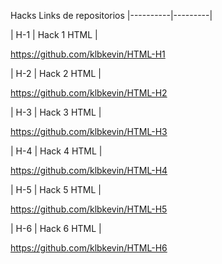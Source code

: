 Hacks Links de repositorios |----------|---------|

| H-1 | Hack 1 HTML |

https://github.com/klbkevin/HTML-H1

| H-2 | Hack 2 HTML |

https://github.com/klbkevin/HTML-H2

| H-3 | Hack 3 HTML |

https://github.com/klbkevin/HTML-H3

| H-4 | Hack 4 HTML |

https://github.com/klbkevin/HTML-H4

| H-5 | Hack 5 HTML |

https://github.com/klbkevin/HTML-H5

| H-6 | Hack 6 HTML |

https://github.com/klbkevin/HTML-H6
